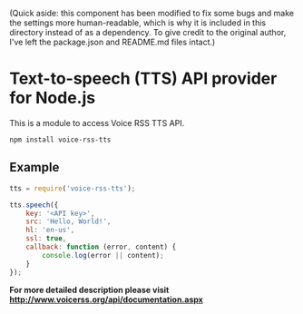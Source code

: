 (Quick aside: this component has been modified to fix some bugs and make the settings more human-readable, which is why it is included in this directory instead of as a dependency. To give credit to the original author, I've left the package.json and README.md files intact.)

# Text-to-speech (TTS) API provider for Node.js

This is a module to access Voice RSS TTS API.

	npm install voice-rss-tts

## Example

```js
tts = require('voice-rss-tts');

tts.speech({
	key: '<API key>',
    src: 'Hello, World!',
    hl: 'en-us',
	ssl: true,
	callback: function (error, content) {
		console.log(error || content);
	}
});
```

**For more detailed description please visit http://www.voicerss.org/api/documentation.aspx**